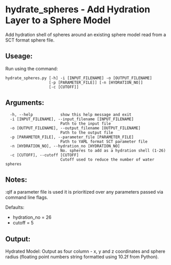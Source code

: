 hydrate_spheres - Add Hydration Layer to a Sphere Model
=================================================

Add hydration shell of spheres around an existing sphere model read from a SCT
format sphere file.

Useage:
-------

Run using the command:

~~~~~~~
hydrate_spheres.py [-h] -i [INPUT_FILENAME] -o [OUTPUT_FILENAME]
                   [-p [PARAMETER_FILE]] [-n [HYDRATION_NO]]
                   [-c [CUTOFF]]

~~~~~~~

Arguments:
----------
~~~~~~~
  -h, --help            show this help message and exit
  -i [INPUT_FILENAME], --input_filename [INPUT_FILENAME]
                        Path to the input file
  -o [OUTPUT_FILENAME], --output_filename [OUTPUT_FILENAME]
                        Path to the output file
  -p [PARAMETER_FILE], --parameter_file [PARAMETER_FILE]
                        Path to YAML format SCT parameter file
  -n [HYDRATION_NO], --hydration_no [HYDRATION_NO]
                        No. spheres to add as a hydration shell (1-26)
  -c [CUTOFF], --cutoff [CUTOFF]
                        Cutoff used to reduce the number of water spheres
~~~~~~~

Notes:
------

:qIf a parameter file is used it is prioritized over any parameters passed via 
command line flags.

Defaults:

+ hydration_no = 26
+ cutoff = 5

Output:
-------

Hydrated Model:
Output as four column - x, y and z coordinates and sphere radius (floating 
point numbers string formatted using 10.2f from Python).

